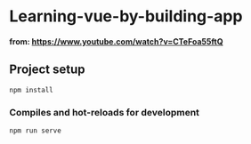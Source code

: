 # Learning-vue-by-building-app

#### from: https://www.youtube.com/watch?v=CTeFoa55ftQ
## Project setup
```
npm install
```

### Compiles and hot-reloads for development
```
npm run serve
```
